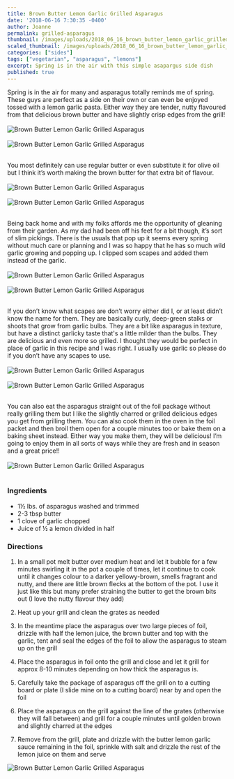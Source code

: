 ```yaml
---
title: Brown Butter Lemon Garlic Grilled Asparagus
date: '2018-06-16 7:30:35 -0400'
author: Joanne
permalink: grilled-asparagus
thumbnail: /images/uploads/2018_06_16_brown_butter_lemon_garlic_grilled_asparagus_1.jpg
scaled_thumbnail: /images/uploads/2018_06_16_brown_butter_lemon_garlic_grilled_asparagus_0.jpg
categories: ["sides"]
tags: ["vegetarian", "asparagus", "lemons"]
excerpt: Spring is in the air with this simple asapargus side dish
published: true
---
```


Spring is in the air for many and asparagus totally reminds me of spring. These guys are perfect as a side on their own or can even be enjoyed tossed with a lemon garlic pasta. Either way they are tender, nutty flavoured from that delicious brown butter and have slightly crisp edges from the grill!
</br>
</br>
![Brown Butter Lemon Garlic Grilled Asparagus](/images/uploads/2018_06_16_brown_butter_lemon_garlic_grilled_asparagus_2.jpg)
</br>
</br>
![Brown Butter Lemon Garlic Grilled Asparagus](/images/uploads/2018_06_16_brown_butter_lemon_garlic_grilled_asparagus_3.jpg)
</br>
</br>

You most definitely can use regular butter or even substitute it for olive oil but I think it’s worth making the brown butter for that extra bit of flavour.
</br>
</br>
![Brown Butter Lemon Garlic Grilled Asparagus](/images/uploads/2018_06_16_brown_butter_lemon_garlic_grilled_asparagus_4.jpg)
</br>
</br>
![Brown Butter Lemon Garlic Grilled Asparagus](/images/uploads/2018_06_16_brown_butter_lemon_garlic_grilled_asparagus_5.jpg)
</br>
</br>

Being back home and with my folks affords me the opportunity of gleaning from their garden. As my dad had been off his feet for a bit though, it’s sort of slim pickings. There is the usuals that pop up it seems every spring without much care or planning and I was so happy that he has so much wild garlic growing and popping up. I clipped som scapes and added them instead of the garlic.
</br>
</br>
![Brown Butter Lemon Garlic Grilled Asparagus](/images/uploads/2018_06_16_brown_butter_lemon_garlic_grilled_asparagus_6.jpg)
</br>
</br>
![Brown Butter Lemon Garlic Grilled Asparagus](/images/uploads/2018_06_16_brown_butter_lemon_garlic_grilled_asparagus_7.jpg)
</br>
</br>

If you don’t know what scapes are don’t worry either did I, or at least didn’t know the name for them. They are basically curly, deep-green stalks or shoots that grow from garlic bulbs. They are a bit like asparagus in texture, but have a distinct garlicky taste that's a little milder than the bulbs.  They are delicious and even more so grilled. I thought they would be perfect in place of garlic in this recipe and I was right. I usually use garlic so please do if you don’t have any scapes to use.
</br>
</br>
![Brown Butter Lemon Garlic Grilled Asparagus](/images/uploads/2018_06_16_brown_butter_lemon_garlic_grilled_asparagus_8.jpg)
</br>
</br>
![Brown Butter Lemon Garlic Grilled Asparagus](/images/uploads/2018_06_16_brown_butter_lemon_garlic_grilled_asparagus_9.jpg)
</br>
</br>

You can also eat the asparagus straight out of the foil package without really grilling them but I like the slightly charred or grilled delicious edges you get from grilling them. You can also cook them in the oven in the foil packet and then broil them open for a couple minutes too or bake them on a baking sheet instead. Either way you make them, they will be delicious! I’m going to enjoy them in all sorts of ways while they are fresh and in season and a great price!!
</br>
</br>
![Brown Butter Lemon Garlic Grilled Asparagus](/images/uploads/2018_06_16_brown_butter_lemon_garlic_grilled_asparagus_10.jpg)
</br>
</br>

### Ingredients

* 1&frac12; lbs. of asparagus washed and trimmed
* 2-3 tbsp butter
* 1 clove of garlic chopped
* Juice of &frac12; a lemon divided in half  

### Directions

1. In a small pot melt butter over medium heat and let it bubble for a few minutes swirling it in the pot a couple of times, let it continue to cook until it changes colour to a darker yellowy-brown, smells fragrant and nutty, and there are little brown flecks at the bottom of the pot. I use it just like this but many prefer straining the butter to get the brown bits out  (I love the nutty flavour they add)

1. Heat up your grill and clean the grates as needed

1. In the meantime place the asparagus over two large pieces of foil, drizzle with half the lemon juice, the brown butter and top with the garlic, tent and seal the edges of the foil to allow the asparagus to steam up on the grill

1. Place the asparagus in foil onto the grill and close and let it grill for approx 8-10 minutes depending on how thick the asparagus is.

1. Carefully take the package of asparagus off the grill on to a cutting board or plate (I slide mine on to a cutting board) near by and open the foil

1. Place the asparagus on the grill against the line of the grates (otherwise they will fall between) and grill for a couple minutes until golden brown and slightly charred at the edges

1. Remove from the grill, plate and drizzle with the butter lemon garlic sauce remaining in  the foil, sprinkle with salt and drizzle the rest of the lemon juice on them and serve   

![Brown Butter Lemon Garlic Grilled Asparagus](/images/uploads/2018_06_16_brown_butter_lemon_garlic_grilled_asparagus_11.jpg)
